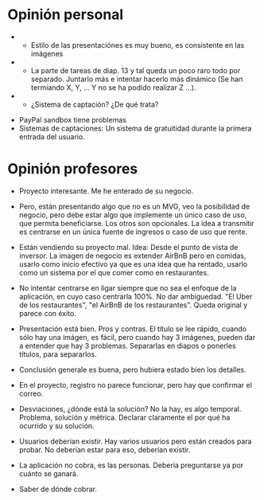 # Opinión personal
* + Estilo de las presentaciónes es muy bueno, es consistente en las imágenes
* + La parte de tareas de diap. 13 y tal queda un poco raro todo por separado. Juntarlo más e intentar hacerlo más dinámico (Se han termiando X, Y, ... Y no se ha podido realizar Z ...).
* + ¿Sistema de captación? ¿De qué trata?
+ PayPal sandbox tiene problemas 
+ Sistemas de captaciones: Un sistema de gratuitidad durante la primera entrada del usuario.

# Opinión profesores
* Proyecto interesante. Me he enterado de su negocio.
* Pero, están presentando algo que no es un MVG, veo la posibilidad de negocio, pero debe estar algo que implemente un único caso de uso, que permita beneficiarse. Los otros son opcionales. La idea a transmitir es centrarse en un única fuente de ingresos o caso de uso que rente.
* Están vendiendo su proyecto mal. Idea: Desde el punto de vista de inversor. La imagen de negocio es extender AirBnB pero en comidas, usarlo como inicio efectivo ya que es una idea que ha rentado, usarlo como un sistema por el que comer como en restaurantes. 
* No intentar centrarse en ligar siempre que no sea el enfoque de la aplicación, en cuyo caso centrarla 100%. No dar ambiguedad. "El Uber de los restaurantes", "el AirBnB de los restaurantes". Queda original y parece con éxito.
* Presentación está bien. Pros y contras. El título se lee rápido, cuando sólo hay una imágen, es fácil, pero cuando hay 3 imágenes, pueden dar a entender que hay 3 problemas. Separarlas en diapos o ponerles títulos, para separarlos.
* Conclusión generale es buena, pero hubiera estado bien los detalles.

* En el proyecto, registro no parece funcionar, pero hay que confirmar el correo.
* Desviaciones, ¿dónde está la solución? No la hay, es algo temporal. Problema, solución y métrica. Declarar claramente el por qué ha ocurrido y su solución.
* Usuarios deberian existir. Hay varios usuarios pero están creados para probar. No deberían estar para eso, deberían existir.
* La aplicación no cobra, es las personas. Debería preguntarse ya por cuánto se ganará.
* Saber de dónde cobrar.